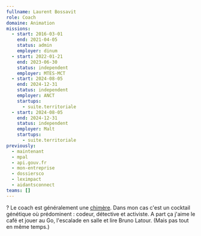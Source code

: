 ```yaml
---
fullname: Laurent Bossavit
role: Coach
domaine: Animation
missions:
  - start: 2016-03-01
    end: 2021-04-05
    status: admin
    employer: dinum
  - start: 2022-01-21
    end: 2023-06-30
    status: independent
    employer: MTES-MCT
  - start: 2024-08-05
    end: 2024-12-31
    status: independent
    employer: ANCT
    startups:
      - suite.territoriale
  - start: 2024-08-05
    end: 2024-12-31
    status: independent
    employer: Malt
    startups:
      - suite.territoriale
previously:
  - maintenant
  - mpal
  - api.gouv.fr
  - mon-entreprise
  - dossiersco
  - leximpact
  - aidantsconnect
teams: []
---
```

? Le coach est généralement une [chimère](https://fr.wikipedia.org/wiki/Chim%C3%A8re).
  Dans mon cas c'est un cocktail génétique où prédominent
: codeur, détective et activiste. A part ça j'aime le café et jouer au Go, l'escalade
  en salle et lire Bruno Latour. (Mais pas tout en même temps.)
